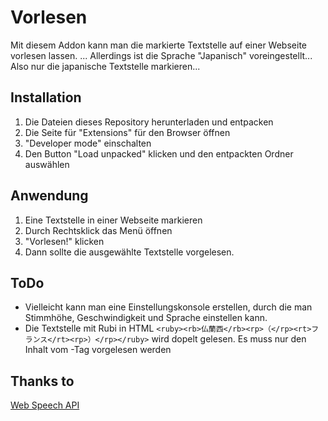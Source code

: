 # Vorlesen

Mit diesem Addon kann man die markierte Textstelle auf einer Webseite vorlesen lassen.
... Allerdings ist die Sprache "Japanisch" voreingestellt... Also nur die japanische Textstelle markieren...

## Installation 

1. Die Dateien dieses Repository herunterladen und entpacken
1. Die Seite für "Extensions" für den Browser öffnen
1. "Developer mode" einschalten
1. Den Button "Load unpacked" klicken und den entpackten Ordner auswählen

## Anwendung

1. Eine Textstelle in einer Webseite markieren
1. Durch Rechtsklick das Menü öffnen
1. "Vorlesen!" klicken
1. Dann sollte die ausgewählte Textstelle vorgelesen. 

## ToDo
- Vielleicht kann man eine Einstellungskonsole erstellen, durch die man Stimmhöhe, Geschwindigkeit und Sprache einstellen kann. 
- Die Textstelle mit Rubi in HTML `<ruby><rb>仏蘭西</rb><rp>（</rp><rt>フランス</rt><rp>）</rp></ruby>` wird dopelt gelesen. Es muss nur den Inhalt vom <rt>-Tag vorgelesen werden

## Thanks to
[Web Speech API](https://developer.mozilla.org/en-US/docs/Web/API/Web_Speech_API)
